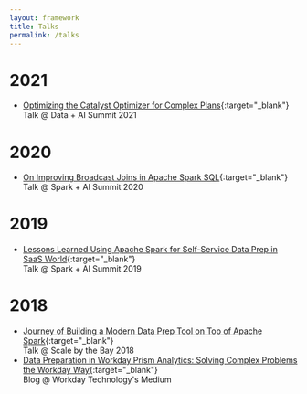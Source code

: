 ```yaml
---
layout: framework
title: Talks
permalink: /talks
---
```


# 2021
- [Optimizing the Catalyst Optimizer for Complex Plans](https://databricks.com/session_na21/optimizing-the-catalyst-optimizer-for-complex-plans){:target="_blank"}  
Talk @ Data + AI Summit 2021

# 2020
- [On Improving Broadcast Joins in Apache Spark SQL](https://databricks.com/session_na20/on-improving-broadcast-joins-in-apache-spark-sql){:target="_blank"}  
Talk @ Spark + AI Summit 2020

# 2019
- [Lessons Learned Using Apache Spark for Self-Service Data Prep in SaaS World](https://databricks.com/session/lessons-learned-using-apache-spark-for-self-service-data-prep-in-saas-world){:target="_blank"}  
Talk @ Spark + AI Summit 2019

# 2018
- [Journey of Building a Modern Data Prep Tool on Top of Apache Spark](https://www.youtube.com/watch?v=UpzZPn4oGTU){:target="_blank"}  
Talk @ Scale by the Bay 2018
- [Data Preparation in Workday Prism Analytics: Solving Complex Problems the Workday Way](https://medium.com/workday-engineering/data-preparation-in-workday-prism-analytics-solving-complex-problems-the-workday-way-bc4587face88){:target="_blank"}  
Blog @ Workday Technology's Medium

